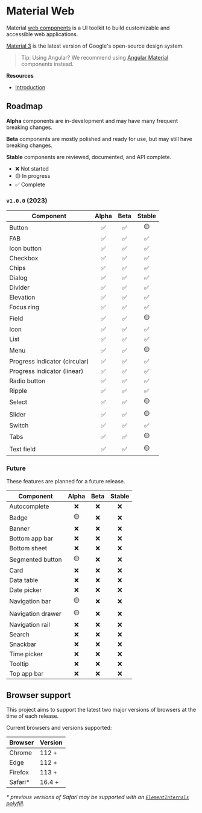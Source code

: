# Material Web

Material
[web components](https://developer.mozilla.org/en-US/docs/Web/Web_Components)<!-- {.external} -->
is a UI toolkit to build customizable and accessible web applications.

[Material 3](https://m3.material.io/)<!-- {.external} --> is the latest version of
Google's open-source design system.

> Tip: Using Angular? We recommend using
> [Angular Material](https://material.angular.io/)<!-- {.external} --> components
> instead.

**Resources**

-   [Introduction](docs/intro.md)

## Roadmap

**Alpha** components are in-development and may have many frequent breaking
changes.

**Beta** components are mostly polished and ready for use, but may still have
breaking changes.

**Stable** components are reviewed, documented, and API complete.

-   ❌ Not started
-   🟡 In progress
-   ✅ Complete

### `v1.0.0` (2023)

Component                     | Alpha | Beta | Stable
----------------------------- | :---: | :--: | :----:
Button                        | ✅     | ✅    | 🟡
FAB                           | ✅     | ✅    | ✅
Icon button                   | ✅     | ✅    | ✅
Checkbox                      | ✅     | ✅    | ✅
Chips                         | ✅     | ✅    | ✅
Dialog                        | ✅     | ✅    | ✅
Divider                       | ✅     | ✅    | ✅
Elevation                     | ✅     | ✅    | ✅
Focus ring                    | ✅     | ✅    | ✅
Field                         | ✅     | ✅    | 🟡
Icon                          | ✅     | ✅    | ✅
List                          | ✅     | ✅    | ✅
Menu                          | ✅     | ✅    | 🟡
Progress indicator (circular) | ✅     | ✅    | ✅
Progress indicator (linear)   | ✅     | ✅    | ✅
Radio button                  | ✅     | ✅    | ✅
Ripple                        | ✅     | ✅    | ✅
Select                        | ✅     | ✅    | 🟡
Slider                        | ✅     | ✅    | 🟡
Switch                        | ✅     | ✅    | ✅
Tabs                          | ✅     | ✅    | 🟡
Text field                    | ✅     | ✅    | 🟡

### Future

These features are planned for a future release.

Component         | Alpha | Beta | Stable
----------------- | :---: | :--: | :----:
Autocomplete      | ❌     | ❌    | ❌
Badge             | 🟡     | ❌    | ❌
Banner            | ❌     | ❌    | ❌
Bottom app bar    | ❌     | ❌    | ❌
Bottom sheet      | ❌     | ❌    | ❌
Segmented button  | 🟡     | ❌    | ❌
Card              | ❌     | ❌    | ❌
Data table        | ❌     | ❌    | ❌
Date picker       | ❌     | ❌    | ❌
Navigation bar    | 🟡     | ❌    | ❌
Navigation drawer | 🟡     | ❌    | ❌
Navigation rail   | ❌     | ❌    | ❌
Search            | ❌     | ❌    | ❌
Snackbar          | ❌     | ❌    | ❌
Time picker       | ❌     | ❌    | ❌
Tooltip           | ❌     | ❌    | ❌
Top app bar       | ❌     | ❌    | ❌

## Browser support

This project aims to support the latest two major versions of browsers at the
time of each release.

Current browsers and versions supported:

Browser | Version
------- | -------
Chrome  | 112 +
Edge    | 112 +
Firefox | 113 +
Safari* | 16.4 +

*\* previous versions of Safari may be supported with an
[`ElementInternals` polyfill](https://www.npmjs.com/package/element-internals-polyfill).*
